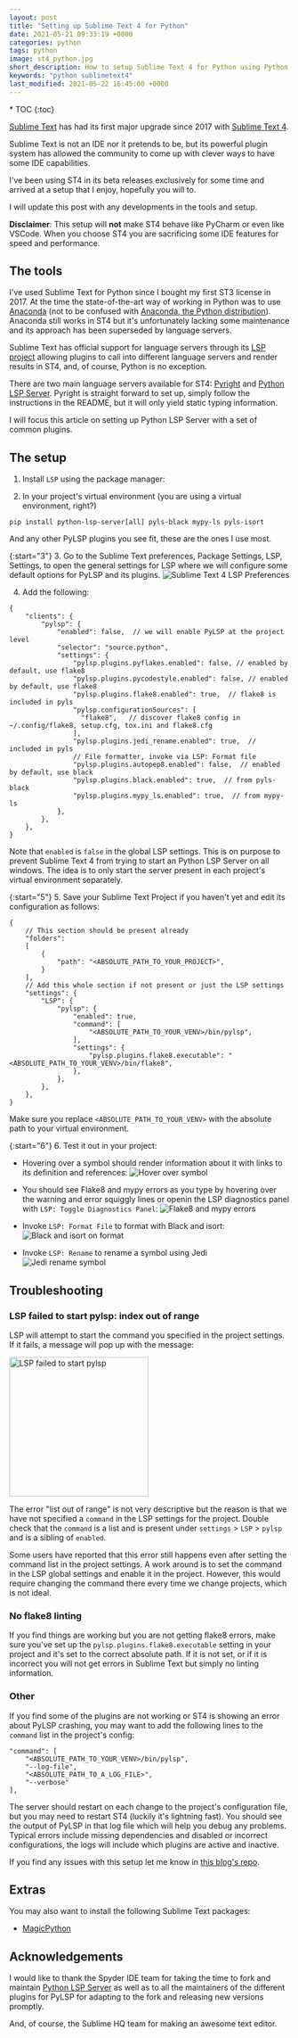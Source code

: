 ```yaml
---
layout: post
title: "Setting up Sublime Text 4 for Python"
date: 2021-05-21 09:33:19 +0000
categories: python
tags: python
image: st4_python.jpg
short_description: How to setup Sublime Text 4 for Python using Python LSP Server
keywords: "python sublimetext4"
last_modified: 2021-05-22 16:45:00 +0000
---
```


<div markdown="1" class="sticky">
* TOC
{:toc}
</div>

<div markdown="1" id="text">

[Sublime Text](https://www.sublimetext.com) has had its first major upgrade since 2017 with [Sublime Text 4](https://www.sublimetext.com/blog/articles/sublime-text-4).

Sublime Text is not an IDE nor it pretends to be, but its powerful plugin system has allowed the community to come up with clever ways to have some IDE capabilities.

I've been using ST4 in its beta releases exclusively for some time and arrived at a setup that I enjoy, hopefully you will to.

I will update this post with any developments in the tools and setup.

<!--more-->

**Disclaimer**: This setup will **not** make ST4 behave like PyCharm or even like VSCode. When you choose ST4 you are sacrificing some IDE features for speed and performance.

## The tools

I've used Sublime Text for Python since I bought my first ST3 license in 2017. At the time the state-of-the-art way of working in Python was to use [Anaconda](https://github.com/DamnWidget/anaconda) (not to be confused with [Anaconda, the Python distribution](https://anaconda.org/)). Anaconda still works in ST4 but it's unfortunately lacking some maintenance and its approach has been superseded by language servers.

Sublime Text has official support for language servers through its [LSP project](https://lsp.sublimetext.io/) allowing plugins to call into different language servers and render results in ST4, and, of course, Python is no exception.

There are two main language servers available for ST4: [Pyright](https://github.com/sublimelsp/LSP-pyright) and [Python LSP Server](https://github.com/python-lsp/python-lsp-server/). Pyright is straight forward to set up, simply follow the instructions in the README, but it will only yield static typing information.

I will focus this article on setting up Python LSP Server with a set of common plugins.

## The setup

1. Install `LSP` using the package manager:

2. In your project's virtual environment (you are using a virtual environment, right?)

```
pip install python-lsp-server[all] pyls-black mypy-ls pyls-isort
```

And any other PyLSP plugins you see fit, these are the ones I use most.

{:start="3"}
3. Go to the Sublime Text preferences, Package Settings, LSP, Settings, to open the general settings for LSP where we will configure some default options for PyLSP and its plugins.
![Sublime Text 4 LSP Preferences](/assets/st4/LSP_settings.png "Sublime Text 4 LSP Preferences")

4. Add the following:

```jsonc
{
    "clients": {
        "pylsp": {
            "enabled": false,  // we will enable PyLSP at the project level
            "selector": "source.python",
            "settings": {
                "pylsp.plugins.pyflakes.enabled": false, // enabled by default, use flake8
                "pylsp.plugins.pycodestyle.enabled": false, // enabled by default, use flake8
                "pylsp.plugins.flake8.enabled": true,  // flake8 is included in pyls
                "pylsp.configurationSources": [
                  "flake8",   // discover flake8 config in ~/.config/flake8, setup.cfg, tox.ini and flake8.cfg
                ],
                "pylsp.plugins.jedi_rename.enabled": true,  // included in pyls
                // File formatter, invoke via LSP: Format file
                "pylsp.plugins.autopep8.enabled": false,  // enabled by default, use black
                "pylsp.plugins.black.enabled": true,  // from pyls-black
                "pylsp.plugins.mypy_ls.enabled": true,  // from mypy-ls
            },
        },
    },
}

```

Note that `enabled` is `false` in the global LSP settings. This is on purpose to prevent Sublime Text 4 from trying to start an Python LSP Server on all windows. The idea is to only start the server present in each project's virtual environment separately.

{:start="5"}
5. Save your Sublime Text Project if you haven't yet and edit its configuration as follows:

```jsonc
{
    // This section should be present already
    "folders":
    [
        {
            "path": "<ABSOLUTE_PATH_TO_YOUR_PROJECT>",
        }
    ],
    // Add this whole section if not present or just the LSP settings
    "settings": {
        "LSP": {
            "pylsp": {
                "enabled": true,
                "command": [
                    "<ABSOLUTE_PATH_TO_YOUR_VENV>/bin/pylsp",
                ],
                "settings": {
                    "pylsp.plugins.flake8.executable": "<ABSOLUTE_PATH_TO_YOUR_VENV>/bin/flake8",
                },
            },
        },
    },
}
```

Make sure you replace `<ABSOLUTE_PATH_TO_YOUR_VENV>` with the absolute path to your virtual environment.

{:start="6"}
6. Test it out in your project:

- Hovering over a symbol should render information about it with links to its definition and references:
![Hover over symbol](/assets/st4/st4_hover.gif "Hover over symbol")

- You should see Flake8 and mypy errors as you type by hovering over the warning and error squiggly lines or openin the LSP diagnostics panel with `LSP: Toggle Diagnostics Panel`:
![Flake8 and mypy errors](/assets/st4/st4_mypy_flake8.gif "Flake8 and mypy errors")

- Invoke `LSP: Format File` to format with Black and isort:
![Black and isort on format](/assets/st4/st4_format_file.gif "Black and isort on format")

- Invoke `LSP: Rename` to rename a symbol using Jedi
![Jedi rename symbol](/assets/st4/st4_rename.gif "Jedi rename symbol")

## Troubleshooting

### LSP failed to start pylsp: index out of range

LSP will attempt to start the command you specified in the project settings. If it fails, a message will pop up with the message:

<img alt="LSP failed to start pylsp" src="/assets/st4/lsp_failed_to_start_pylsp.png" height="250" />

The error "list out of range" is not very descriptive but the reason is that we have not specified a `command` in the LSP settings for the project. Double check that the `command` is a list and is present under `settings` > `LSP` > `pylsp` and is a sibling of `enabled`.

Some users have reported that this error still happens even after setting the command list in the project settings. A work around is to set the command in the LSP global settings and enable it in the project. However, this would require changing the command there every time we change projects, which is not ideal.

### No flake8 linting

If you find things are working but you are not getting flake8 errors, make sure you've set up the `pylsp.plugins.flake8.executable` setting in your project and it's set to the correct absolute path. If it is not set, or if it is incorrect you will not get errors in Sublime Text but simply no linting information.

### Other

If you find some of the plugins are not working or ST4 is showing an error about PyLSP crashing, you may want to add the following lines to the `command` list in the project's config:

```jsonc
"command": [
    "<ABSOLUTE_PATH_TO_YOUR_VENV>/bin/pylsp",
    "--log-file",
    "<ABSOLUTE_PATH_TO_A_LOG_FILE>",
    "--verbose"
],
```

The server should restart on each change to the project's configuration file, but you may need to restart ST4 (luckily it's lightning fast). You should see the output of PyLSP in that log file which will help you debug any problems. Typical errors include missing dependencies and disabled or incorrect configurations, the logs will include which plugins are active and inactive.

If you find any issues with this setup let me know in [this blog's repo](https://github.com/yeraydiazdiaz/yeray.dev/issues).

## Extras

You may also want to install the following Sublime Text packages:

- [MagicPython](https://github.com/MagicStack/MagicPython)

## Acknowledgements

I would like to thank the Spyder IDE team for taking the time to fork and maintain [Python LSP Server](https://github.com/python-lsp/python-lsp-server/) as well as to all the maintainers of the different plugins for PyLSP for adapting to the fork and releasing new versions promptly.

And, of course, the Sublime HQ team for making an awesome text editor.

</div>
